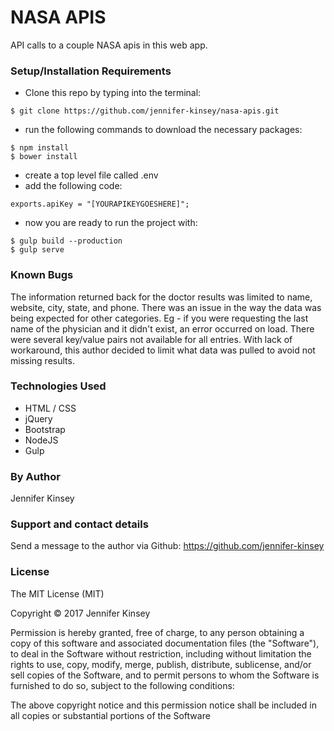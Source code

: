 # NASA APIS

API calls to a couple NASA apis in this web app.

### Setup/Installation Requirements
* Clone this repo by typing into the terminal:
```
$ git clone https://github.com/jennifer-kinsey/nasa-apis.git
```

* run the following commands to download the necessary packages:
```
$ npm install
$ bower install
```

* create a top level file called .env
* add the following code:
```
exports.apiKey = "[YOURAPIKEYGOESHERE]";
```

* now you are ready to run the project with:
```
$ gulp build --production
$ gulp serve
```

### Known Bugs
The information returned back for the doctor results was limited to name, website, city, state, and phone. There was an issue in the way the data was being expected for other categories. Eg - if you were requesting the last name of the physician and it didn't exist, an error occurred on load. There were several key/value pairs not available for all entries. With lack of workaround, this author decided to limit what data was pulled to avoid not missing results.


### Technologies Used
* HTML / CSS
* jQuery
* Bootstrap
* NodeJS
* Gulp

### By Author
Jennifer Kinsey

### Support and contact details
Send a message to the author via Github:
https://github.com/jennifer-kinsey


### License
The MIT License (MIT)

Copyright © 2017 Jennifer Kinsey

Permission is hereby granted, free of charge, to any person obtaining a copy of this software and associated documentation files (the "Software"), to deal in the Software without restriction, including without limitation the rights to use, copy, modify, merge, publish, distribute, sublicense, and/or sell copies of the Software, and to permit persons to whom the Software is furnished to do so, subject to the following conditions:

The above copyright notice and this permission notice shall be included in all copies or substantial portions of the Software

